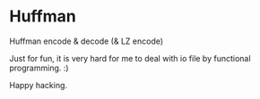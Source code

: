 # Huffman
Huffman encode & decode (& LZ encode)

Just for fun, it is very hard for me to deal with io file by functional programming. :)

Happy hacking.
